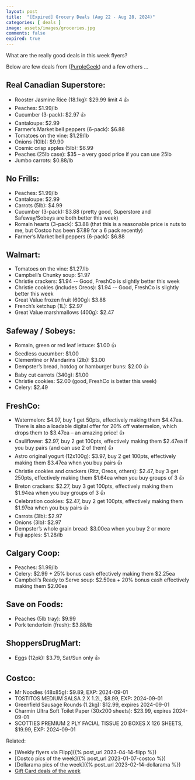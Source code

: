 ```yaml
---
layout: post
title:  "[Expired] Grocery Deals (Aug 22 - Aug 28, 2024)"
categories: [ deals ]
image: assets/images/groceries.jpg
comments: false
expired: true
---
```


What are the really good deals in this week flyers?

Below are few deals from ([PurpleGeek](https://www.reddit.com/user/PurpleGeek/)) and a few others ...

## Real Canadian Superstore:
- Rooster Jasmine Rice (18.1kg): $29.99 limit 4  &#128077;
- Peaches: $1.99/lb
- Cucumber (3-pack): $2.97  &#128077;
- Cantaloupe: $2.99
- Farmer’s Market bell peppers (6-pack): $6.88
- Tomatoes on the vine: $1.29/lb
- Onions (10lb): $9.90
- Cosmic crisp apples (5lb): $6.99
- Peaches (25lb case): $35 – a very good price if you can use 25lb
- Jumbo carrots: $0.88/lb

## No Frills:
- Peaches: $1.99/lb
- Cantaloupe: $2.99
- Carrots (5lb): $4.99
- Cucumber (3-pack): $3.88 (pretty good, Superstore and Safeway/Sobeys are both better this week)
- Romain hearts (3-pack): $3.88 (that this is a reasonable price is nuts to me, but Costco has been $7.89 for a 6 pack recently)
- Farmer’s Market bell peppers (6-pack): $6.88

## Walmart:
- Tomatoes on the vine: $1.27/lb
- Campbell’s Chunky soup: $1.97
- Christie crackers: $1.94 -- Good, FreshCo is slightly better this week
- Christie cookies (includes Oreos): $1.94 -- Good, FreshCo is slightly better this week
- Great Value frozen fruit (600g): $3.88
- French’s ketchup (1L): $2.97
- Great Value marshmallows (400g): $2.47

## Safeway / Sobeys:
- Romain, green or red leaf lettuce: $1.00  &#128077;
- Seedless cucumber: $1.00 
- Clementine or Mandarins (2lb): $3.00
- Dempster’s bread, hotdog or hamburger buns: $2.00  &#128077;
- Baby cut carrots (340g): $1.00
- Christie cookies: $2.00 (good, FreshCo is better this week)
- Celery: $2.49

## FreshCo:
- Watermelon: $4.97, buy 1 get 50pts, effectively making them $4.47ea. There is also a loadable digital offer for 20% off watermelon, which drops them to $3.47ea – an amazing price!  &#128077;
- Cauliflower: $2.97, buy 2 get 100pts, effectively making them $2.47ea if you buy pairs (and can use 2 of them)  &#128077;
- Astro original yogurt (12x100g): $3.97, buy 2 get 100pts, effectively making them $3.47ea when you buy pairs  &#128077;
- Christie cookies and crackers (Ritz, Oreos, others): $2.47, buy 3 get 250pts, effectively making them $1.64ea when you buy groups of 3  &#128077;
- Breton crackers: $2.27, buy 3 get 100pts, effectively making them $1.94ea when you buy groups of 3  &#128077;
- Celebration cookies: $2.47, buy 2 get 100pts, effectively making them $1.97ea when you buy pairs  &#128077;
- Carrots (3lb): $2.97
- Onions (3lb): $2.97
- Dempster’s whole grain bread: $3.00ea when you buy 2 or more
- Fuji apples: $1.28/lb

## Calgary Coop:
- Peaches: $1.99/lb
- Celery: $2.99 + 25% bonus cash effectively making them $2.25ea
- Campbell’s Ready to Serve soup: $2.50ea + 20% bonus cash effectively making them $2.00ea

## Save on Foods:
- Peaches (5lb tray): $9.99
- Pork tenderloin (fresh): $3.88/lb

## ShoppersDrugMart:
- Eggs (12pk): $3.79, Sat/Sun only &#128077;

## Costco:
- Mr Noodles (48x85g): $9.89, EXP: 2024-09-01
- TOSTITOS MEDIUM SALSA 2 X 1.2L, $8.99, EXP: 2024-09-01
- Greenfield Sausage Rounds (1.2kg): $12.99, expires 2024-09-01
- Charmin Ultra Soft Toilet Paper (30x200 sheets): $23.99, expires 2024-09-01
- SCOTTIES PREMIUM 2 PLY FACIAL TISSUE 20 BOXES X 126 SHEETS, $19.99, EXP: 2024-09-01

Related:
 - [Weekly flyers via Flipp]({% post_url 2023-04-14-flipp %})
 - [Costco pics of the week]({% post_url 2023-01-07-costco %})
 - [Dollarama pics of the week]({% post_url 2023-02-14-dollarama %})
 - [Gift Card deals of the week](https://forums.redflagdeals.com/various-retailers-gift-cards-deals-discounts-2024-2666408)

 